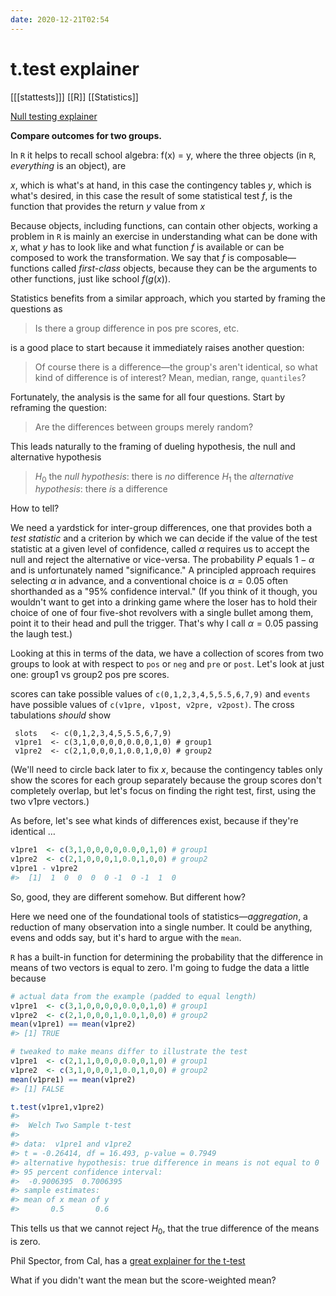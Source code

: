 ```yaml
---
date: 2020-12-21T02:54
---
```


# t.test explainer

[[[stattests]]]
[[R]]
[[Statistics]]

[Null testing explainer](https://ocw.mit.edu/courses/mathematics/18-05-introduction-to-probability-and-statistics-spring-2014/readings/MIT18_05S14_Reading18.pdf)

**Compare outcomes for two groups.**

In `R` it helps to recall school algebra: f(x) = y, where the three objects (in `R`, *everything* is an object), are

$x$, which is what's at hand, in this case the contingency tables
$y$, which is what's desired, in this case the result of some statistical test
$f$, is the function that provides the return $y$ value from $x$

Because objects, including functions, can contain other objects, working a problem in `R` is mainly an exercise in understanding what can be done with $x$, what $y$ has to look like and what function $f$ is available or can be composed to work the transformation. We say that $f$ is composable&mdash;functions called *first-class* objects, because they can be the arguments to other functions, just like school $f(g(x))$.

Statistics benefits from a similar approach, which you started by framing the questions as

> Is there a group difference in pos pre scores, etc.

is a good place to start because it immediately raises another question:

> Of course there is a difference&mdash;the group's aren't identical, so what kind of difference is of interest? Mean, median, range, `quantiles`?

Fortunately, the analysis is the same for all four questions. Start by reframing the question:

>  Are the differences between groups merely random?

This leads naturally to the framing of dueling hypothesis,  the null and alternative hypothesis 

> $H_0$ the *null hypothesis*: there is *no* difference
> $H_1$ the *alternative hypothesis*: there *is* a difference

How to tell?

We need a yardstick for inter-group differences, one that provides both a *test statistic* and a criterion by which we can decide if the value of the test statistic at a given level of confidence, called $\alpha$ requires us to accept the null and reject the alternative or vice-versa. The probability $P$ equals $1-\alpha$ and is unfortunately named "significance." A principled approach requires selecting $\alpha$ in advance, and a conventional choice is $\alpha = 0.05$ often shorthanded as a "95% confidence interval." (If you think of it though, you wouldn't want to get into a drinking game where the loser has to hold their choice of one of four five-shot revolvers with a single bullet among them, point it to their head and pull the trigger. That's why I call $\alpha = 0.05$ passing the laugh test.)

Looking at this in terms of the data, we have a collection of scores from two groups to look at with respect to `pos` or `neg` and `pre` or `post`. Let's look at just one: group1 vs group2 pos pre scores.

scores can take possible values of `c(0,1,2,3,4,5,5.5,6,7,9)` and `events` have possible values of `c(v1pre, v1post, v2pre, v2post)`.  The cross tabulations *should* show

```
 slots   <- c(0,1,2,3,4,5,5.5,6,7,9)
 v1pre1  <- c(3,1,0,0,0,0,0.0,0,1,0) # group1
 v1pre2  <- c(2,1,0,0,0,1,0.0,1,0,0) # group2
```
(We'll need to circle back later to fix $x$, because the contingency tables only show the scores for each group separately because the group scores don't completely overlap, but let's focus on finding the right test, first, using the two v1pre vectors.)

As before, let's see what kinds of differences exist, because if they're identical $\dots$

``` r
v1pre1  <- c(3,1,0,0,0,0,0.0,0,1,0) # group1
v1pre2  <- c(2,1,0,0,0,1,0.0,1,0,0) # group2
v1pre1 - v1pre2
#>  [1]  1  0  0  0  0 -1  0 -1  1  0
```

So, good, they are different somehow. But different how?

Here we need one of the foundational tools of statistics&mdash;*aggregation*, a reduction of  many observation into a single number. It could be anything, evens and odds say, but it's hard to argue with the `mean`.

`R` has a built-in function for determining the probability that the difference in means of two vectors is equal to zero. I'm going to fudge the data a little because 

``` r
# actual data from the example (padded to equal length)
v1pre1  <- c(3,1,0,0,0,0,0.0,0,1,0) # group1
v1pre2  <- c(2,1,0,0,0,1,0.0,1,0,0) # group2
mean(v1pre1) == mean(v1pre2)
#> [1] TRUE

# tweaked to make means differ to illustrate the test
v1pre1  <- c(2,1,1,0,0,0,0.0,0,1,0) # group1
v1pre2  <- c(3,1,0,0,0,1,0.0,1,0,0) # group2
mean(v1pre1) == mean(v1pre2)
#> [1] FALSE

t.test(v1pre1,v1pre2)
#> 
#>  Welch Two Sample t-test
#> 
#> data:  v1pre1 and v1pre2
#> t = -0.26414, df = 16.493, p-value = 0.7949
#> alternative hypothesis: true difference in means is not equal to 0
#> 95 percent confidence interval:
#>  -0.9006395  0.7006395
#> sample estimates:
#> mean of x mean of y 
#>       0.5       0.6
```

This tells us that we cannot reject $H_0$, that the true difference of  the means is zero.

Phil Spector, from Cal, has a [great explainer for the t-test](https://statistics.berkeley.edu/computing/r-t-tests)

What if you didn't want the mean but the score-weighted mean?